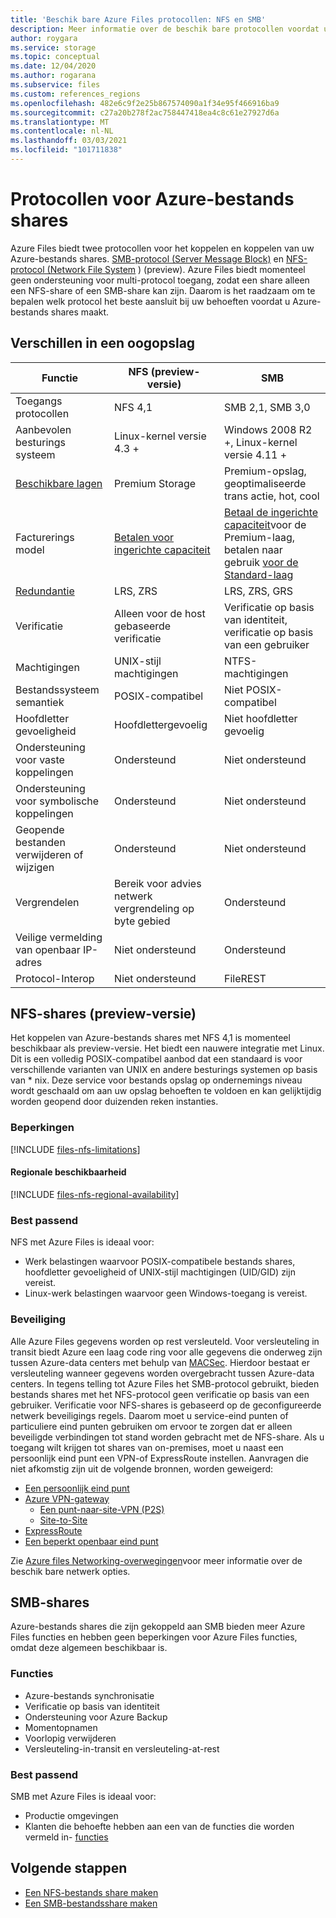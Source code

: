 ```yaml
---
title: 'Beschik bare Azure Files protocollen: NFS en SMB'
description: Meer informatie over de beschik bare protocollen voordat u een Azure-bestands share maakt, waaronder Server Message Block (SMB) en Network File System (NFS).
author: roygara
ms.service: storage
ms.topic: conceptual
ms.date: 12/04/2020
ms.author: rogarana
ms.subservice: files
ms.custom: references_regions
ms.openlocfilehash: 482e6c9f2e25b867574090a1f34e95f466916ba9
ms.sourcegitcommit: c27a20b278f2ac758447418ea4c8c61e27927d6a
ms.translationtype: MT
ms.contentlocale: nl-NL
ms.lasthandoff: 03/03/2021
ms.locfileid: "101711838"
---
```

# <a name="azure-file-share-protocols"></a>Protocollen voor Azure-bestands shares

Azure Files biedt twee protocollen voor het koppelen en koppelen van uw Azure-bestands shares. [SMB-protocol (Server Message Block)](/windows/win32/fileio/microsoft-smb-protocol-and-cifs-protocol-overview) en [NFS-protocol (Network File System](https://en.wikipedia.org/wiki/Network_File_System) ) (preview). Azure Files biedt momenteel geen ondersteuning voor multi-protocol toegang, zodat een share alleen een NFS-share of een SMB-share kan zijn. Daarom is het raadzaam om te bepalen welk protocol het beste aansluit bij uw behoeften voordat u Azure-bestands shares maakt.

## <a name="differences-at-a-glance"></a>Verschillen in een oogopslag

|Functie  |NFS (preview-versie)  |SMB  |
|---------|---------|---------|
|Toegangs protocollen     |NFS 4,1         |SMB 2,1, SMB 3,0         |
|Aanbevolen besturings systeem     |Linux-kernel versie 4.3 +         |Windows 2008 R2 +, Linux-kernel versie 4.11 +         |
|[Beschikbare lagen](storage-files-planning.md#storage-tiers)     |Premium Storage         |Premium-opslag, geoptimaliseerde trans actie, hot, cool         |
|Facturerings model         |[Betalen voor ingerichte capaciteit](https://docs.microsoft.com/azure/storage/files/understanding-billing#provisioned-model)         |[Betaal de ingerichte capaciteit](https://docs.microsoft.com/azure/storage/files/understanding-billing#provisioned-model)voor de Premium-laag, betalen naar gebruik [voor de Standard-laag](https://docs.microsoft.com/azure/storage/files/understanding-billing#pay-as-you-go-model)         |
|[Redundantie](storage-files-planning.md#redundancy)     |LRS, ZRS         |LRS, ZRS, GRS         |
|Verificatie     |Alleen voor de host gebaseerde verificatie        |Verificatie op basis van identiteit, verificatie op basis van een gebruiker         |
|Machtigingen     |UNIX-stijl machtigingen         |NTFS-machtigingen         |
|Bestandssysteem semantiek     |POSIX-compatibel         |Niet POSIX-compatibel         |
|Hoofdletter gevoeligheid     |Hoofdlettergevoelig         |Niet hoofdletter gevoelig         |
|Ondersteuning voor vaste koppelingen     |Ondersteund         |Niet ondersteund         |
|Ondersteuning voor symbolische koppelingen     |Ondersteund         |Niet ondersteund         |
|Geopende bestanden verwijderen of wijzigen     |Ondersteund         |Niet ondersteund         |
|Vergrendelen     |Bereik voor advies netwerk vergrendeling op byte gebied         |Ondersteund         |
|Veilige vermelding van openbaar IP-adres | Niet ondersteund | Ondersteund|
|Protocol-Interop| Niet ondersteund | FileREST|

## <a name="nfs-shares-preview"></a>NFS-shares (preview-versie)

Het koppelen van Azure-bestands shares met NFS 4,1 is momenteel beschikbaar als preview-versie. Het biedt een nauwere integratie met Linux. Dit is een volledig POSIX-compatibel aanbod dat een standaard is voor verschillende varianten van UNIX en andere besturings systemen op basis van * nix. Deze service voor bestands opslag op ondernemings niveau wordt geschaald om aan uw opslag behoeften te voldoen en kan gelijktijdig worden geopend door duizenden reken instanties.

### <a name="limitations"></a>Beperkingen

[!INCLUDE [files-nfs-limitations](../../../includes/files-nfs-limitations.md)]

#### <a name="regional-availability"></a>Regionale beschikbaarheid

[!INCLUDE [files-nfs-regional-availability](../../../includes/files-nfs-regional-availability.md)]

### <a name="best-suited"></a>Best passend

NFS met Azure Files is ideaal voor:

- Werk belastingen waarvoor POSIX-compatibele bestands shares, hoofdletter gevoeligheid of UNIX-stijl machtigingen (UID/GID) zijn vereist.
- Linux-werk belastingen waarvoor geen Windows-toegang is vereist.

### <a name="security"></a>Beveiliging

Alle Azure Files gegevens worden op rest versleuteld. Voor versleuteling in transit biedt Azure een laag code ring voor alle gegevens die onderweg zijn tussen Azure-data centers met behulp van [MACSec](https://en.wikipedia.org/wiki/IEEE_802.1AE). Hierdoor bestaat er versleuteling wanneer gegevens worden overgebracht tussen Azure-data centers. In tegens telling tot Azure Files het SMB-protocol gebruikt, bieden bestands shares met het NFS-protocol geen verificatie op basis van een gebruiker. Verificatie voor NFS-shares is gebaseerd op de geconfigureerde netwerk beveiligings regels. Daarom moet u service-eind punten of particuliere eind punten gebruiken om ervoor te zorgen dat er alleen beveiligde verbindingen tot stand worden gebracht met de NFS-share. Als u toegang wilt krijgen tot shares van on-premises, moet u naast een persoonlijk eind punt een VPN-of ExpressRoute instellen. Aanvragen die niet afkomstig zijn uit de volgende bronnen, worden geweigerd:

- [Een persoonlijk eind punt](storage-files-networking-overview.md#private-endpoints)
- [Azure VPN-gateway](../../vpn-gateway/vpn-gateway-about-vpngateways.md)
    - [Een punt-naar-site-VPN (P2S)](../../vpn-gateway/point-to-site-about.md)
    - [Site-to-Site](../../vpn-gateway/design.md#s2smulti)
- [ExpressRoute](../../expressroute/expressroute-introduction.md)
- [Een beperkt openbaar eind punt](storage-files-networking-overview.md#storage-account-firewall-settings)

Zie [Azure files Networking-overwegingen](storage-files-networking-overview.md)voor meer informatie over de beschik bare netwerk opties.

## <a name="smb-shares"></a>SMB-shares

Azure-bestands shares die zijn gekoppeld aan SMB bieden meer Azure Files functies en hebben geen beperkingen voor Azure Files functies, omdat deze algemeen beschikbaar is.

### <a name="features"></a>Functies

- Azure-bestands synchronisatie
- Verificatie op basis van identiteit
- Ondersteuning voor Azure Backup
- Momentopnamen
- Voorlopig verwijderen
- Versleuteling-in-transit en versleuteling-at-rest

### <a name="best-suited"></a>Best passend

SMB met Azure Files is ideaal voor:

- Productie omgevingen
- Klanten die behoefte hebben aan een van de functies die worden vermeld in- [functies](#features)

## <a name="next-steps"></a>Volgende stappen

- [Een NFS-bestands share maken](storage-files-how-to-create-nfs-shares.md)
- [Een SMB-bestandsshare maken](storage-how-to-create-file-share.md)
